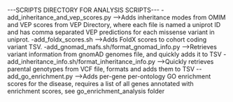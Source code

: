 ---SCRIPTS DIRECTORY FOR ANALYSIS SCRIPTS---
-add_inheritance_and_vep_scores.py
   -->Adds inheritance modes from OMIM and VEP scores from VEP Directory, where each file is named a uniprot ID and has comma separated VEP predictions for each missense variant in uniprot.
-add_foldx_scores.sh
   -->Adds FoldX scores to cohort coding variant TSV. 
-add_gnomad_mafs.sh/format_gnomad_info.py
   -->Retrieves variant information from gnomAD genomes file, and quickly adds it to TSV
-add_inheritance_info.sh/format_inheritance_info.py
   -->Quickly retrieves parental genotypes from VCF file, formats and adds them to TSV
--add_go_enrichment.py
   -->Adds per-gene per-ontology GO enrichment scores for the disease, requires a list of all genes annotated with enrichment scores, see go_enrichment_analysis folder